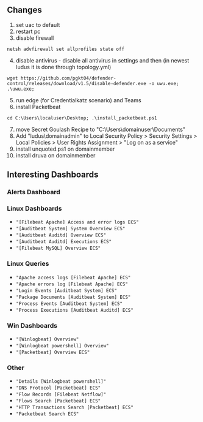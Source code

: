 ## Changes
1. set uac to default
2. restart pc
3. disable firewall
```
netsh advfirewall set allprofiles state off
```
4. disable antivirus - disable all antivirus in settings and then (in newest ludus it is done through topology.yml)
```
wget https://github.com/pgkt04/defender-control/releases/download/v1.5/disable-defender.exe -o uwu.exe; .\uwu.exe;
```
5. run edge (for Credentialkatz scenario) and Teams
6. install Packetbeat
```
cd C:\Users\localuser\Desktop; .\install_packetbeat.ps1
```
7. move Secret Goulash Recipe to "C:\Users\domainuser\Documents"
8. Add "ludus\domainadmin" to Local Security Policy > Security Settings > Local Policies > User Rights Assignment > "Log on as a service"
9. install unquoted.ps1 on domainmember
10. install druva on domainmember

## Interesting Dashboards

### Alerts Dashboard

### Linux Dashboards
- `"[Filebeat Apache] Access and error logs ECS"`
- `"[Auditbeat System] System Overview ECS"`
- `"[Auditbeat Auditd] Overview ECS"`
- `"[Auditbeat Auditd] Executions ECS"`
- `"[Filebeat MySQL] Overview ECS"`

### Linux Queries
- `"Apache access logs [Filebeat Apache] ECS"`
- `"Apache errors log [Filebeat Apache] ECS"`
- `"Login Events [Auditbeat System] ECS"`
- `"Package Documents [Auditbeat System] ECS"`
- `"Process Events [Auditbeat System] ECS"`
- `"Process Executions [Auditbeat Auditd] ECS"`


### Win Dashboards
- `"[Winlogbeat] Overview"`
- `"[Winlogbeat powershell] Overview"`
- `"[Packetbeat] Overview ECS"`

### Other
- `"Details [Winlogbeat powershell]"`
- `"DNS Protocol [Packetbeat] ECS"`
- `"Flow Records [Filebeat Netflow]"`
- `"Flows Search [Packetbeat] ECS"`
- `"HTTP Transactions Search [Packetbeat] ECS"`
- `"Packetbeat Search ECS"`